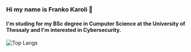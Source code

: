 ### Hi my name is Franko Karoli 👋
#### I'm studing for my BSc degree in Cumputer Science at the University of Thessaly and I'm interested in Cybersecurity.

![Top Langs](https://github-readme-stats.vercel.app/api/top-langs/?username=supervillain419&layout=compact&theme=dark)




<!--
**supervillain419/supervillain419** is a ✨ _special_ ✨ repository because its `README.md` (this file) appears on your GitHub profile.

Here are some ideas to get you started:

- 🔭 I’m currently working on ...
- 🌱 I’m currently learning ...
- 👯 I’m looking to collaborate on ...
- 🤔 I’m looking for help with ...
- 💬 Ask me about ...
- 📫 How to reach me: ...
- 😄 Pronouns: ...
- ⚡ Fun fact: ....
-->
